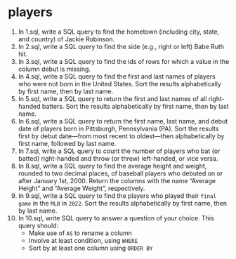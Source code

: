 # players

1. In 1.sql, write a SQL query to find the hometown (including city, state, and country) of Jackie Robinson.
2. In 2.sql, write a SQL query to find the side (e.g., right or left) Babe Ruth hit.
3. In 3.sql, write a SQL query to find the ids of rows for which a value in the column debut is missing.
4. In 4.sql, write a SQL query to find the first and last names of players who were not born in the United States. Sort the results alphabetically by first name, then by last name.
5. In 5.sql, write a SQL query to return the first and last names of all right-handed batters. Sort the results alphabetically by first name, then by last name.
6. In 6.sql, write a SQL query to return the first name, last name, and debut date of players born in Pittsburgh, Pennsylvania (PA). Sort the results first by debut date—from most recent to oldest—then alphabetically by first name, followed by last name.
7. In 7.sql, write a SQL query to count the number of players who bat (or batted) right-handed and throw (or threw) left-handed, or vice versa.
8. In 8.sql, write a SQL query to find the average height and weight, rounded to two decimal places, of baseball players who debuted on or after January 1st, 2000. Return the columns with the name “Average Height” and “Average Weight”, respectively.
9. In 9.sql, write a SQL query to find the players who played their `final game` in the `MLB` in `2022`. Sort the results alphabetically by first name, then by last name.
10. In 10.sql, write SQL query to answer a question of your choice. This query should:
    - Make use of `AS` to rename a column
    - Involve at least condition, using `WHERE`
    - Sort by at least one column using `ORDER BY`
